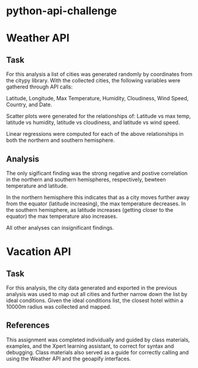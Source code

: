 # python-api-challenge

# Weather API

## Task
For this analysis a list of cities was generated randomly by coordinates from the citypy library. With the collected cities, the following variables were gathered through API calls: 

Latitude, Longitude, Max Temperature, Humidity, Cloudiness, Wind Speed, Country, and Date. 

Scatter plots were generated for the relationships of: Latitude vs max temp, latitude vs humidity, latitude vs cloudiness, and latitude vs wind speed. 

Linear regressions were computed for each of the above relationships in both the northern and southern hemisphere. 

## Analysis
The only sigificant finding was the strong negative and postive correlation in the northern and southern hemispheres, respectively, bewteen temperature and latitude. 

In the northern hemisphere this indicates that as a city moves further away from the equator (latitude increasing), the max temperature decreases. In the southern hemisphere, as latitude increases (getting closer to the equator) the max temperature also increases. 

All other analyses can insignificant findings. 

# Vacation API

## Task 
For this analysis, the city data generated and exported in the previous analysis was used to map out all cities and further narrow down the list by ideal conditions. Given the ideal conditions list, the closest hotel within a 10000m radius was collected and mapped. 



## References
This assignment was completed individually and guided by class materials, examples, and the Xpert learning assistant, to correct for syntax and debugging. Class materials also served as a guide for correctly calling and using the Weather API and the geoapify interfaces. 